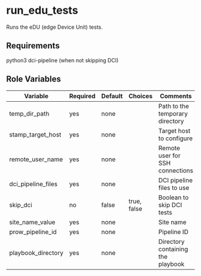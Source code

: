 run_edu_tests
===============================
Runs the eDU (edge Device Unit) tests.

Requirements
------------

python3
dci-pipeline (when not skipping DCI)

Role Variables
--------------
| Variable                    | Required | Default | Choices       | Comments                             |
|-----------------------------|----------|---------|---------------|--------------------------------------|
| temp_dir_path               | yes      | none    |               | Path to the temporary directory      |
| stamp_target_host           | yes      | none    |               | Target host to configure             |
| remote_user_name            | yes      | none    |               | Remote user for SSH connections      |
| dci_pipeline_files          | yes      | none    |               | DCI pipeline files to use            |
| skip_dci                    | no       | false   | true, false   | Boolean to skip DCI tests            |
| site_name_value             | yes      | none    |               | Site name                            |
| prow_pipeline_id            | yes      | none    |               | Pipeline ID                          |
| playbook_directory          | yes      | none    |               | Directory containing the playbook    |